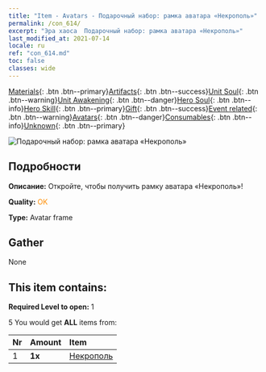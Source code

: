 ```yaml
---
title: "Item - Avatars - Подарочный набор: рамка аватара «Некрополь»"
permalink: /con_614/
excerpt: "Эра хаоса  Подарочный набор: рамка аватара «Некрополь»"
last_modified_at: 2021-07-14
locale: ru
ref: "con_614.md"
toc: false
classes: wide
---
```

 [Materials](/ItemsRU/){: .btn .btn--primary}[Artifacts](/ItemsRU/Artifacts/){: .btn .btn--success}[Unit Soul](/ItemsRU/UnitSoul/){: .btn .btn--warning}[Unit Awakening](/ItemsRU/UnitAwakening/){: .btn .btn--danger}[Hero Soul](/ItemsRU/HeroSoul/){: .btn .btn--info}[Hero Skill](/ItemsRU/HeroSkill/){: .btn .btn--primary}[Gift](/ItemsRU/Gift/){: .btn .btn--success}[Event related](/ItemsRU/Events/){: .btn .btn--warning}[Avatars](/ItemsRU/Avatars/){: .btn .btn--danger}[Consumables](/ItemsRU/Consumables/){: .btn .btn--info}[Unknown](/ItemsRU/Unknown/){: .btn .btn--primary}

 ![Подарочный набор: рамка аватара «Некрополь»](/images/t/i_907003.png)

## Подробности
 **Описание:** Откройте, чтобы получить рамку аватара «Некрополь»!

 **Quality:** <span style="color: #FF8C00">OK</span>

 **Type:** Avatar frame

## Gather

  None

## This item contains:

 **Required Level to open:** 1

 5 You would get **ALL** items  from:

  | Nr | Amount |     Item    |
  |:---|:-------|:------------|
  | 1 |  **1x** | [Некрополь](/ru/Avatars/Necropolis/) |  | 
